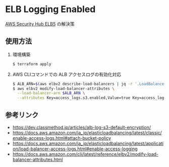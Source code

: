 # ELB Logging Enabled
[AWS Security Hub ELB5](https://docs.aws.amazon.com/securityhub/latest/userguide/securityhub-standards-fsbp-controls.html#fsbp-elb-5) の解決策

## 使用方法
1. 環境構築
    ```bash
    $ terraform apply
    ```
2. AWS CLIコマンドでの ALB アクセスログの有効化対応
   ```bash
   $ ALB_ARN=$(aws elbv2 describe-load-balancers | jq -r '.LoadBalancers[0].LoadBalancerArn')
   $ aws elbv2 modify-load-balancer-attributes \
     --load-balancer-arn $ALB_ARN \
     --attributes Key=access_logs.s3.enabled,Value=true Key=access_logs.s3.bucket,Value=alb-accesslogs-0011 Key=access_logs.s3.prefix,Value=myapp
   ```

## 参考リンク
* https://dev.classmethod.jp/articles/alb-log-s3-default-encryption/
* https://docs.aws.amazon.com/ja_jp/elasticloadbalancing/latest/classic/enable-access-logs.html#attach-bucket-policy
* https://docs.aws.amazon.com/ja_jp/elasticloadbalancing/latest/application/load-balancer-access-logs.html#enable-access-logging
* https://docs.aws.amazon.com/cli/latest/reference/elbv2/modify-load-balancer-attributes.html
